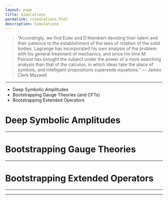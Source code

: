 ```yaml
---
layout: page
title: Simulations
permalink: /simulations.html
description: Simulations
---
```



>“Accordingly, we find Euler and D'Alembert devoting their talent and their patience to the establishment of the laws of rotation of the solid bodies. Lagrange has incorporated his own analysis of the problem with his general treatment of mechanics, and since his time M. Poinsot has brought the subject under the power of a more searching analysis than that of the calculus, in which ideas take the place of symbols, and intelligent propositions supersede equations.”
>― James Clerk Maxwell

***
- Deep Symbolic Amplitudes
- Bootstrapping Gauge Theories (and CFTs)
- Bootstrapping Extended Operators

# Deep Symbolic Amplitudes
***
# Bootstrapping Gauge Theories
***
# Bootstrapping Extended Operators
***

***
